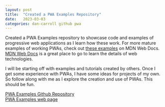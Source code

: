 ```yaml
---
layout: post
title:  "Created a PWA Examples Repository"
date:   2023-03-03
categories: dan-carroll github pwa
---
```


Created a PWA Examples repository to showcase code and examples of progressive web applications as I learn how these work. For more mature examples of working PWAs, check out [these examples](https://github.com/mdn/pwa-examples) on MDN Web Docs. [MDN Web Docs](https://github.com/mdn) is a great place to go to learn the details of web technologies.

I will be starting off with examples and tutorials created by others. Once I get some experience with PWAs, I have some ideas for projects of my own. So follow along with me as I explore the creation and use of PWAs. This should be fun.

[PWA Examples Github Repository](https://github.com/dan-carroll/pwa-examples)   
[PWA Examples web page](https://dan-carroll.github.io/pwa-examples/)   

